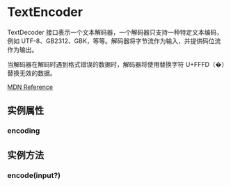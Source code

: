 # TextEncoder


TextDecoder 接口表示一个文本解码器，一个解码器只支持一种特定文本编码，例如 UTF-8、GB2312、GBK，等等。解码器将字节流作为输入，并提供码位流作为输出。

当解码器在解码时遇到格式错误的数据时，解码器将使用替换字符 U+FFFD（�）替换无效的数据。

[MDN Reference](https://developer.mozilla.org/docs/Web/API/TextDecoder)


## 实例属性


### encoding

<!-- UTSJSON.TextEncoder.encoding.description -->

<!-- UTSJSON.TextEncoder.encoding.param -->

<!-- UTSJSON.TextEncoder.encoding.returnValue -->

<!-- UTSJSON.TextEncoder.encoding.test -->

<!-- UTSJSON.TextEncoder.encoding.compatibility -->

<!-- UTSJSON.TextEncoder.encoding.tutorial -->


## 实例方法


### encode(input?)

<!-- UTSJSON.TextEncoder.encode.description -->

<!-- UTSJSON.TextEncoder.encode.param -->

<!-- UTSJSON.TextEncoder.encode.returnValue -->

<!-- UTSJSON.TextEncoder.encode.test -->

<!-- UTSJSON.TextEncoder.encode.compatibility -->

<!-- UTSJSON.TextEncoder.encode.tutorial -->
